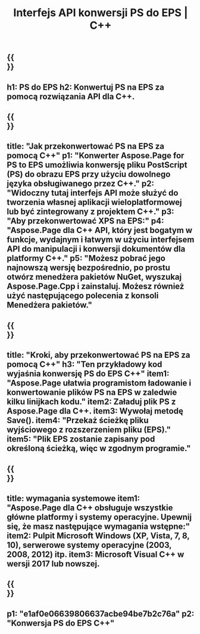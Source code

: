 ﻿---
translation: true
template: /_templates/_conversion-child-cpp.md
title: Interfejs API konwersji PS do EPS | C++
url: /cpp/conversion/ps-to-eps/
description: Konwersja PS do EPS zapewniana przez Aspose.Page dla rozwiązania C++ API. Działa w C++ Runtime Environment dla Windows 32-bitowy, Windows 64-bitowy i Linux 64-bitowy.
informat: PS
outformat: EPS
otherformats: XPS EPS
---

{{<section banner>}}
---
h1: PS do EPS
h2: Konwertuj PS na EPS za pomocą rozwiązania API dla C++.
---

{{<section overview>}}
---
title: "Jak przekonwertować PS na EPS za pomocą C++"
p1: "Konwerter Aspose.Page for PS to EPS umożliwia konwersję pliku PostScript (PS) do obrazu EPS przy użyciu dowolnego języka obsługiwanego przez C++."
p2: "Widoczny tutaj interfejs API może służyć do tworzenia własnej aplikacji wieloplatformowej lub być zintegrowany z projektem C++."
p3: "Aby przekonwertować XPS na EPS:"
p4: "Aspose.Page dla C++ API, który jest bogatym w funkcje, wydajnym i łatwym w użyciu interfejsem API do manipulacji i konwersji dokumentów dla platformy C++."
p5: "Możesz pobrać jego najnowszą wersję bezpośrednio, po prostu otwórz menedżera pakietów NuGet, wyszukaj Aspose.Page.Cpp i zainstaluj. Możesz również użyć następującego polecenia z konsoli Menedżera pakietów."
---

{{<section feature1>}}
---
title: "Kroki, aby przekonwertować PS na EPS za pomocą C++"
h3: "Ten przykładowy kod wyjaśnia konwersję PS do EPS C++"
item1: "Aspose.Page ułatwia programistom ładowanie i konwertowanie plików PS na EPS w zaledwie kilku linijkach kodu."
item2: Załaduj plik PS z Aspose.Page dla C++.
item3: Wywołaj metodę Save().
item4: "Przekaż ścieżkę pliku wyjściowego z rozszerzeniem pliku (EPS)."
item5: "Plik EPS zostanie zapisany pod określoną ścieżką, więc w zgodnym programie."
---

{{<section feature2>}}
---
title: wymagania systemowe
item1: "Aspose.Page dla C++ obsługuje wszystkie główne platformy i systemy operacyjne. Upewnij się, że masz następujące wymagania wstępne:"
item2: Pulpit Microsoft Windows (XP, Vista, 7, 8, 10), serwerowe systemy operacyjne (2003, 2008, 2012) itp.
item3: Microsoft Visual C++ w wersji 2017 lub nowszej.
---

{{<section gist>}}
---
p1: "e1af0e06639806637acbe94be7b2c76a"
p2: "Konwersja PS do EPS C++"
---
